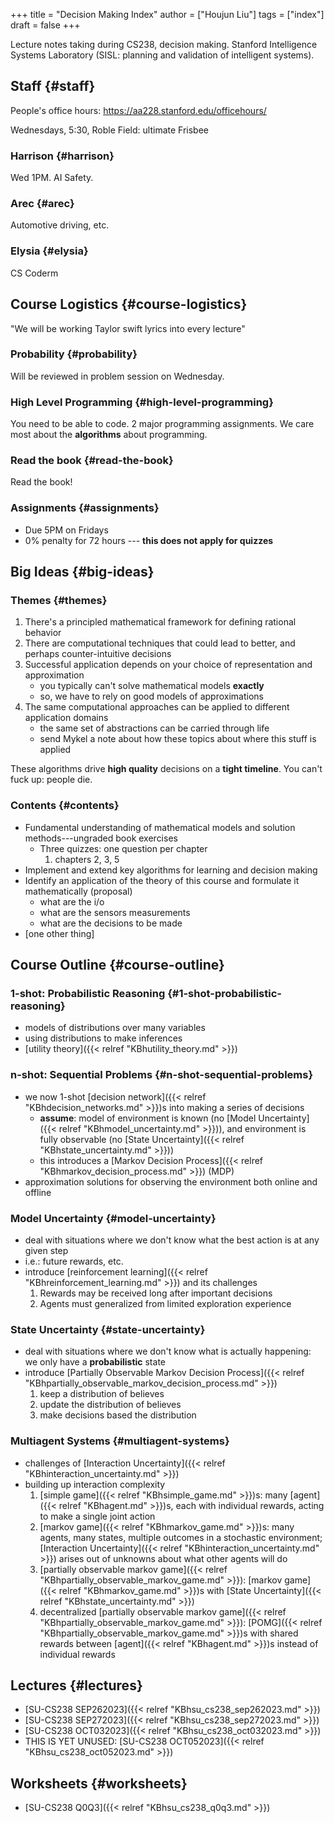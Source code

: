 +++
title = "Decision Making Index"
author = ["Houjun Liu"]
tags = ["index"]
draft = false
+++

Lecture notes taking during CS238, decision making. Stanford Intelligence Systems Laboratory (SISL: planning and validation of intelligent systems).


## Staff {#staff}

People's office hours: <https://aa228.stanford.edu/officehours/>

Wednesdays, 5:30, Roble Field: ultimate Frisbee


### Harrison {#harrison}

Wed 1PM. AI Safety.


### Arec {#arec}

Automotive driving, etc.


### Elysia {#elysia}

CS Coderm


## Course Logistics {#course-logistics}

"We will be working Taylor swift lyrics into every lecture"


### Probability {#probability}

Will be reviewed in problem session on Wednesday.


### High Level Programming {#high-level-programming}

You need to be able to code. 2 major programming assignments. We care most about the **algorithms** about programming.


### Read the book {#read-the-book}

Read the book!


### Assignments {#assignments}

-   Due 5PM on Fridays
-   0% penalty for 72 hours --- ****this does not apply for quizzes****


## Big Ideas {#big-ideas}


### Themes {#themes}

1.  There's a principled mathematical framework for defining rational behavior
2.  There are computational techniques that could lead to better, and perhaps counter-intuitive decisions
3.  Successful application depends on your choice of representation and approximation
    -   you typically can't solve mathematical models **exactly**
    -   so, we have to rely on good models of approximations
4.  The same computational approaches can be applied to different application domains
    -   the same set of abstractions can be carried through life
    -   send Mykel a note about how these topics about where this stuff is applied

These algorithms drive **high quality** decisions on a **tight timeline**. You can't fuck up: people die.


### Contents {#contents}

-   Fundamental understanding of mathematical models and solution methods---ungraded book exercises
    -   Three quizzes: one question per chapter
        1.  chapters 2, 3, 5
-   Implement and extend key algorithms for learning and decision making
-   Identify an application of the theory of this course and formulate it mathematically (proposal)
    -   what are the i/o
    -   what are the sensors measurements
    -   what are the decisions to be made
-   [one other thing]


## Course Outline {#course-outline}


### 1-shot: Probabilistic Reasoning {#1-shot-probabilistic-reasoning}

-   models of distributions over many variables
-   using distributions to make inferences
-   [utility theory]({{< relref "KBhutility_theory.md" >}})


### n-shot: Sequential Problems {#n-shot-sequential-problems}

-   we now 1-shot [decision network]({{< relref "KBhdecision_networks.md" >}})s into making a series of decisions
    -   **assume**: model of environment is known (no [Model Uncertainty]({{< relref "KBhmodel_uncertainty.md" >}})), and environment is fully observable (no [State Uncertainty]({{< relref "KBhstate_uncertainty.md" >}}))
    -   this introduces a [Markov Decision Process]({{< relref "KBhmarkov_decision_process.md" >}}) (MDP)
-   approximation solutions for observing the environment both online and offline


### Model Uncertainty {#model-uncertainty}

-   deal with situations where we don't know what the best action is at any given step
-   i.e.: future rewards, etc.
-   introduce [reinforcement learning]({{< relref "KBhreinforcement_learning.md" >}}) and its challenges
    1.  Rewards may be received long after important decisions
    2.  Agents must generalized from limited exploration experience


### State Uncertainty {#state-uncertainty}

-   deal with situations where we don't know what is actually happening: we only have a **probabilistic** state
-   introduce [Partially Observable Markov Decision Process]({{< relref "KBhpartially_observable_markov_decision_process.md" >}})
    1.  keep a distribution of believes
    2.  update the distribution of believes
    3.  make decisions based the distribution


### Multiagent Systems {#multiagent-systems}

-   challenges of [Interaction Uncertainty]({{< relref "KBhinteraction_uncertainty.md" >}})
-   building up interaction complexity
    1.  [simple game]({{< relref "KBhsimple_game.md" >}})s: many [agent]({{< relref "KBhagent.md" >}})s, each with individual rewards, acting to make a single joint action
    2.  [markov game]({{< relref "KBhmarkov_game.md" >}})s: many agents, many states, multiple outcomes in a stochastic environment; [Interaction Uncertainty]({{< relref "KBhinteraction_uncertainty.md" >}}) arises out of unknowns about what other agents will do
    3.  [partially observable markov game]({{< relref "KBhpartially_observable_markov_game.md" >}}): [markov game]({{< relref "KBhmarkov_game.md" >}})s with [State Uncertainty]({{< relref "KBhstate_uncertainty.md" >}})
    4.  decentralized [partially observable markov game]({{< relref "KBhpartially_observable_markov_game.md" >}}): [POMG]({{< relref "KBhpartially_observable_markov_game.md" >}})s with shared rewards between [agent]({{< relref "KBhagent.md" >}})s instead of individual rewards


## Lectures {#lectures}

-   [SU-CS238 SEP262023]({{< relref "KBhsu_cs238_sep262023.md" >}})
-   [SU-CS238 SEP272023]({{< relref "KBhsu_cs238_sep272023.md" >}})
-   [SU-CS238 OCT032023]({{< relref "KBhsu_cs238_oct032023.md" >}})
-   THIS IS YET UNUSED: [SU-CS238 OCT052023]({{< relref "KBhsu_cs238_oct052023.md" >}})


## Worksheets {#worksheets}

-   [SU-CS238 Q0Q3]({{< relref "KBhsu_cs238_q0q3.md" >}})
